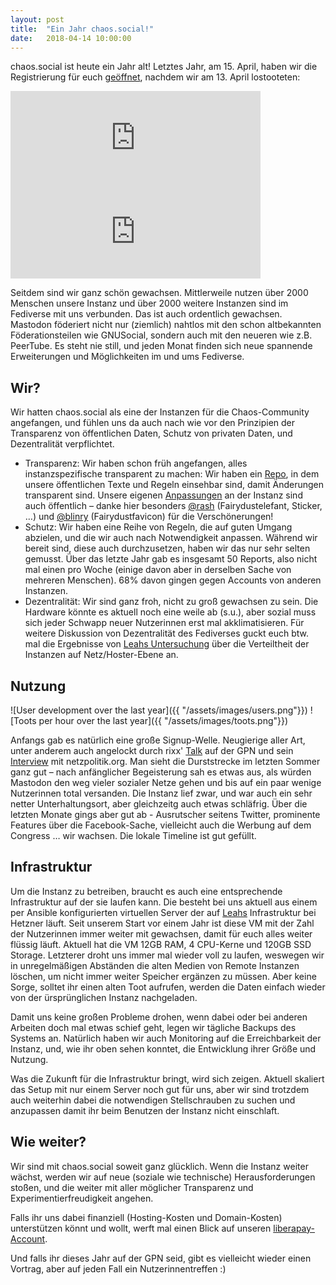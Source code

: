 ```yaml
---
layout: post
title:  "Ein Jahr chaos.social!"
date:   2018-04-14 10:00:00
---
```


chaos.social ist heute ein Jahr alt! Letztes Jahr, am 15. April, haben wir die Registrierung für euch [geöffnet](https://chaos.social/@ordnung/1003), nachdem wir am 13. April lostooteten:

<div class="toot two-toots">
<iframe src="https://chaos.social/@rami/1/embed" class="mastodon-embed" style="max-width: 100%; border: 0" width="400"></iframe><script src="https://chaos.social/embed.js" async="async"></script>
<iframe src="https://chaos.social/@rixx/2/embed" class="mastodon-embed" style="max-width: 100%; border: 0" width="400"></iframe><script src="https://chaos.social/embed.js" async="async"></script>
</div>

Seitdem sind wir ganz schön gewachsen. Mittlerweile nutzen über 2000 Menschen unsere Instanz und über 2000 weitere Instanzen sind im Fediverse mit uns verbunden. Das ist auch ordentlich gewachsen. Mastodon föderiert nicht nur (ziemlich) nahtlos mit den schon altbekannten Föderationsteilen wie GNUSocial, sondern auch mit den neueren wie z.B. PeerTube. Es steht nie still, und jeden Monat finden sich neue spannende Erweiterungen und Möglichkeiten im und ums Fediverse.

## Wir?

Wir hatten chaos.social als eine der Instanzen für die Chaos-Community angefangen, und fühlen uns da auch nach wie vor den Prinzipien der Transparenz von öffentlichen Daten, Schutz von privaten Daten, und Dezentralität verpflichtet.
* Transparenz: Wir haben schon früh angefangen, alles instanzspezifische transparent zu machen: Wir haben ein [Repo](https://github.com/chaossocial/about), in dem unsere öffentlichen Texte und Regeln einsehbar sind, damit Änderungen transparent sind. Unsere eigenen [Anpassungen](https://github.com/chaossocial/custom) an der Instanz sind auch öffentlich – danke hier besonders [@rash](https://chaos.social/@rash) (Fairydustelefant, Sticker, …) und [@blinry](https://chaos.social/@blinry) (Fairydustfavicon) für die Verschönerungen!
* Schutz: Wir haben eine Reihe von Regeln, die auf guten Umgang abzielen, und die wir auch nach Notwendigkeit anpassen. Während wir bereit sind, diese auch durchzusetzen, haben wir das nur sehr selten gemusst. Über das letzte Jahr gab es insgesamt 50 Reports, also nicht mal einen pro Woche (einige davon aber in derselben Sache von mehreren Menschen). 68% davon gingen gegen Accounts von anderen Instanzen.
* Dezentralität: Wir sind ganz froh, nicht zu groß gewachsen zu sein. Die Hardware könnte es aktuell noch eine weile ab (s.u.), aber sozial muss sich jeder Schwapp neuer Nutzerinnen erst mal akklimatisieren. Für weitere Diskussion von Dezentralität des Fediverses guckt euch btw. mal die Ergebnisse von [Leahs Untersuchung](https://chaos.social/@leah/99837391793032137) über die Verteiltheit der Instanzen auf Netz/Hoster-Ebene an.

## Nutzung

![User development over the last year]({{ "/assets/images/users.png"}})
![Toots per hour over the last year]({{ "/assets/images/toots.png"}})

Anfangs gab es natürlich eine große Signup-Welle. Neugierige aller Art, unter anderem auch angelockt durch rixx' [Talk](https://media.ccc.de/v/gpn17-8575-mammut_statt_vogel) auf der GPN und sein [Interview](https://netzpolitik.org/2017/interview-die-anfangsphase-des-alternativen-sozialen-netzwerks-mastodon-ist-vorueber/) mit netzpolitik.org.
Man sieht die Durststrecke im letzten Sommer ganz gut – nach anfänglicher Begeisterung sah es etwas aus, als würden Mastodon den weg vieler sozialer Netze gehen und bis auf ein paar wenige Nutzerinnen total versanden. Die Instanz lief zwar, und war auch ein sehr netter Unterhaltungsort, aber gleichzeitg auch etwas schläfrig. Über die letzten Monate gings aber gut ab - Ausrutscher seitens Twitter, prominente Features über die Facebook-Sache, vielleicht auch die Werbung auf dem Congress … wir wachsen. Die lokale Timeline ist gut gefüllt.

## Infrastruktur

Um die Instanz zu betreiben, braucht es auch eine entsprechende Infrastruktur auf der sie laufen kann. Die besteht bei uns aktuell aus einem per Ansible konfigurierten virtuellen Server der auf [Leahs](https://chaos.social/@leah) Infrastruktur bei Hetzner läuft. Seit unserem Start vor einem Jahr ist diese VM mit der Zahl der Nutzerinnen immer weiter mit gewachsen, damit für euch alles weiter flüssig läuft. Aktuell hat die VM 12GB RAM, 4 CPU-Kerne und 120GB SSD Storage. Letzterer droht uns immer mal wieder voll zu laufen, weswegen wir in unregelmäßigen Abständen die alten Medien von Remote Instanzen löschen, um nicht immer weiter Speicher ergänzen zu müssen. Aber keine Sorge, solltet ihr einen alten Toot aufrufen, werden die Daten einfach wieder von der ürsprünglichen Instanz nachgeladen.

Damit uns keine großen Probleme drohen, wenn dabei oder bei anderen Arbeiten doch mal etwas schief geht, legen wir tägliche Backups des Systems an. Natürlich haben wir auch Monitoring auf die Erreichbarkeit der Instanz, und, wie ihr oben sehen konntet, die Entwicklung ihrer Größe und Nutzung.

Was die Zukunft für die Infrastruktur bringt, wird sich zeigen. Aktuell skaliert das Setup mit nur einem Server noch gut für uns, aber wir sind trotzdem auch weiterhin dabei die notwendigen Stellschrauben zu suchen und anzupassen damit ihr beim Benutzen der Instanz nicht einschlaft.

## Wie weiter?

Wir sind mit chaos.social soweit ganz glücklich. Wenn die Instanz weiter wächst, werden wir auf neue (soziale wie technische) Herausforderungen stoßen, und die weiter mit aller möglicher Transparenz und Experimentierfreudigkeit angehen.

Falls ihr uns dabei finanziell (Hosting-Kosten und Domain-Kosten) unterstützen könnt und wollt, werft mal einen Blick auf unseren [liberapay-Account](https://liberapay.com/chaos.social/). 

Und falls ihr dieses Jahr auf der GPN seid, gibt es vielleicht wieder einen Vortrag, aber auf jeden Fall ein Nutzerinnentreffen :)

